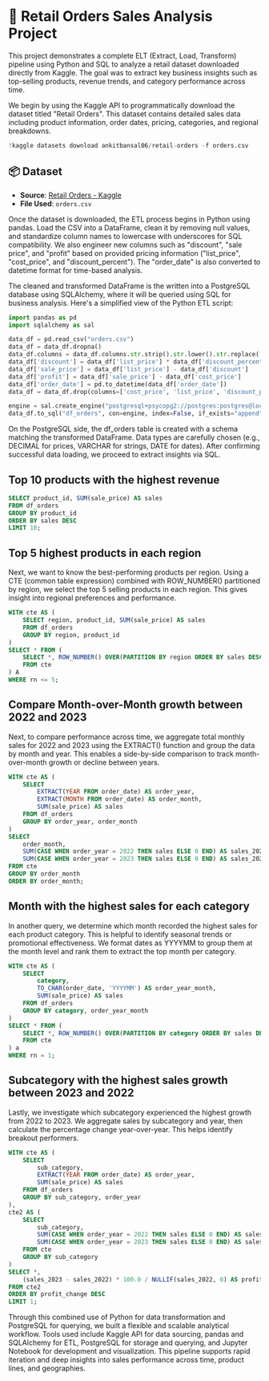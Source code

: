 # 🛒 Retail Orders Sales Analysis Project 

This project demonstrates a complete ELT (Extract, Load, Transform) pipeline using Python and SQL to analyze a retail dataset downloaded directly from Kaggle. The goal was to extract key business insights such as top-selling products, revenue trends, and category performance across time.

We begin by using the Kaggle API to programmatically download the dataset titled "Retail Orders". This dataset contains detailed sales data including product information, order dates, pricing, categories, and regional breakdowns.

```python
!kaggle datasets download ankitbansal06/retail-orders -f orders.csv

```
## 📦 Dataset

- **Source**: [Retail Orders - Kaggle](https://www.kaggle.com/datasets/ankitbansal06/retail-orders)
- **File Used**: `orders.csv`

Once the dataset is downloaded, the ETL process begins in Python using pandas. Load the CSV into a DataFrame, clean it by removing null values, and standardize column names to lowercase with underscores for SQL compatibility. We also engineer new columns such as "discount", "sale price", and "profit" based on provided pricing information ("list_price", "cost_price", and "discount_percent"). The "order_date" is also converted to datetime format for time-based analysis.

The cleaned and transformed DataFrame is the written into a PostgreSQL database using SQLAlchemy, where it will be queried using SQL for business analysis. Here's a simplified view of the Python ETL script:

```python 
import pandas as pd
import sqlalchemy as sal

data_df = pd.read_csv("orders.csv")
data_df = data_df.dropna()
data_df.columns = data_df.columns.str.strip().str.lower().str.replace(' ', '_')
data_df['discount'] = data_df['list_price'] * data_df['discount_percent']
data_df['sale_price'] = data_df['list_price'] - data_df['discount']
data_df['profit'] = data_df['sale_price'] - data_df['cost_price']
data_df['order_date'] = pd.to_datetime(data_df['order_date'])
data_df = data_df.drop(columns=['cost_price', 'list_price', 'discount_percent'])

engine = sal.create_engine("postgresql+psycopg2://postgres:postgres@localhost:5432/SQL_Python_Project")
data_df.to_sql("df_orders", con=engine, index=False, if_exists="append")
```
On the PostgreSQL side, the df_orders table is created with a schema matching the transformed DataFrame. Data types are carefully chosen (e.g., DECIMAL for prices, VARCHAR for strings, DATE for dates). After confirming successful data loading, we proceed to extract insights via SQL.


## Top 10 products with the highest revenue

```SQL
SELECT product_id, SUM(sale_price) AS sales
FROM df_orders
GROUP BY product_id
ORDER BY sales DESC
LIMIT 10;
```

## Top 5 highest products in each region

Next, we want to know the best-performing products per region. Using a CTE (common table expression) combined with ROW_NUMBER() partitioned by region, we select the top 5 selling products in each region. This gives insight into regional preferences and performance.


```SQL
WITH cte AS (
    SELECT region, product_id, SUM(sale_price) AS sales
    FROM df_orders
    GROUP BY region, product_id
)
SELECT * FROM (
    SELECT *, ROW_NUMBER() OVER(PARTITION BY region ORDER BY sales DESC) AS rn
    FROM cte
) A
WHERE rn <= 5;
```


## Compare Month-over-Month growth between 2022 and 2023

Next, to compare performance across time, we aggregate total monthly sales for 2022 and 2023 using the EXTRACT() function and group the data by month and year. This enables a side-by-side comparison to track month-over-month growth or decline between years.

```SQL
WITH cte AS (
    SELECT 
        EXTRACT(YEAR FROM order_date) AS order_year, 
        EXTRACT(MONTH FROM order_date) AS order_month,
        SUM(sale_price) AS sales
    FROM df_orders
    GROUP BY order_year, order_month
)
SELECT
    order_month,
    SUM(CASE WHEN order_year = 2022 THEN sales ELSE 0 END) AS sales_2022,
    SUM(CASE WHEN order_year = 2023 THEN sales ELSE 0 END) AS sales_2023
FROM cte
GROUP BY order_month
ORDER BY order_month;
```


## Month with the highest sales for each category

In another query, we determine which month recorded the highest sales for each product category. This is helpful to identify seasonal trends or promotional effectiveness. We format dates as YYYYMM to group them at the month level and rank them to extract the top month per category.

```SQL
WITH cte AS (
    SELECT 
        category,
        TO_CHAR(order_date, 'YYYYMM') AS order_year_month,
        SUM(sale_price) AS sales
    FROM df_orders
    GROUP BY category, order_year_month
)
SELECT * FROM (
    SELECT *, ROW_NUMBER() OVER(PARTITION BY category ORDER BY sales DESC) AS rn
    FROM cte
) a
WHERE rn = 1;
```


## Subcategory with the highest sales growth between 2023 and 2022

Lastly, we investigate which subcategory experienced the highest growth from 2022 to 2023. We aggregate sales by subcategory and year, then calculate the percentage change year-over-year. This helps identify breakout performers.

```SQL
WITH cte AS (
    SELECT 
        sub_category, 
        EXTRACT(YEAR FROM order_date) AS order_year,
        SUM(sale_price) AS sales
    FROM df_orders
    GROUP BY sub_category, order_year
),
cte2 AS (
    SELECT 
        sub_category,
        SUM(CASE WHEN order_year = 2022 THEN sales ELSE 0 END) AS sales_2022,
        SUM(CASE WHEN order_year = 2023 THEN sales ELSE 0 END) AS sales_2023
    FROM cte
    GROUP BY sub_category
)
SELECT *,
    (sales_2023 - sales_2022) * 100.0 / NULLIF(sales_2022, 0) AS profit_change
FROM cte2
ORDER BY profit_change DESC
LIMIT 1;
```


Through this combined use of Python for data transformation and PostgreSQL for querying, we built a flexible and scalable analytical workflow. Tools used include Kaggle API for data sourcing, pandas and SQLAlchemy for ETL, PostgreSQL for storage and querying, and Jupyter Notebook for development and visualization. This pipeline supports rapid iteration and deep insights into sales performance across time, product lines, and geographies.
